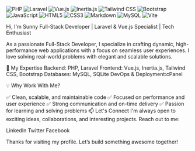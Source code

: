 ![PHP](https://img.shields.io/badge/PHP-777BB4?style=flat&logo=php&logoColor=white)
![Laravel](https://img.shields.io/badge/Laravel-F05340?style=flat&logo=laravel&logoColor=white)
![Vue.js](https://img.shields.io/badge/Vue.js-42B883?style=flat&logo=vue.js&logoColor=white)
![Inertia.js](https://img.shields.io/badge/Inertia.js-3A3A3A?style=flat)
![Tailwind CSS](https://img.shields.io/badge/Tailwind_CSS-06B6D4?style=flat&logo=tailwindcss&logoColor=white)
![Bootstrap](https://img.shields.io/badge/Bootstrap-7952B3?style=flat&logo=bootstrap&logoColor=white)
![JavaScript](https://img.shields.io/badge/JavaScript-F7DF1E?style=flat&logo=javascript&logoColor=black)
![HTML5](https://img.shields.io/badge/HTML5-E34F26?style=flat&logo=html5&logoColor=white)
![CSS3](https://img.shields.io/badge/CSS3-1572B6?style=flat&logo=css3&logoColor=white)
![Markdown](https://img.shields.io/badge/Markdown-000000?style=flat&logo=markdown&logoColor=white)
![MySQL](https://img.shields.io/badge/MySQL-4479A1?style=flat&logo=mysql&logoColor=white)
![Vite](https://img.shields.io/badge/Vite-646CFF?style=flat&logo=vite&logoColor=white)



Hi, I'm Sunny
Full-Stack Developer | Laravel & Vue.js Specialist | Tech Enthusiast

As a passionate Full-Stack Developer, I specialize in crafting dynamic, high-performance web applications with a focus on seamless user experiences. I love solving real-world problems with elegant and scalable solutions.

💼 My Expertise
Backend: PHP, Laravel
Frontend: Vue.js, Inertia.js, Tailwind CSS, Bootstrap
Databases: MySQL, SQLite
DevOps & Deployment:cPanel

💡 Why Work With Me? 

✅ Clean, scalable, and maintainable code
✅ Focused on performance and user experience
✅ Strong communication and on-time delivery
✅ Passion for learning and solving problems
📫 Let's Connect
I'm always open to exciting ideas, collaborations, and interesting projects.
Reach out to me:

LinkedIn
Twitter
Facebook

Thanks for visiting my profile. Let’s build something awesome together!
